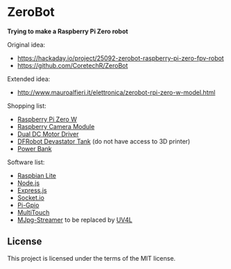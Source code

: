 # ZeroBot
**Trying to make a Raspberry Pi Zero robot**

Original idea:
- https://hackaday.io/project/25092-zerobot-raspberry-pi-zero-fpv-robot
- https://github.com/CoretechR/ZeroBot

Extended idea:
- http://www.mauroalfieri.it/elettronica/zerobot-rpi-zero-w-model.html

Shopping list:
- [Raspberry Pi Zero W](https://www.amazon.it/Raspberry-Pi-Zero-Starter-Kit/dp/B072LWBL37/)
- [Raspberry Camera Module](https://www.amazon.it/Raspberry-Official-Camera-Module-8Mp/dp/B01ER2SKFS/)
- [Dual DC Motor Driver](https://www.amazon.it/L298N-Bridge-Stepper-Controller-Arduino/dp/B013QTC18K/)
- [DFRobot Devastator Tank](https://www.amazon.it/DFRobot-Devastator-Tank-Mobile-Platform/dp/B014L1CF1K/) (do not have access to 3D printer)
- [Power Bank](https://www.amazon.it/EasyAcc-10000-BO-portatile-Smartphones-Arancione/dp/B00XTXY0JW/)

Software list:
- [Raspbian Lite](http://www.raspberrypi.org/downloads/raspbian/)
- [Node.js](http://nodejs.org/)
- [Express.js](http://expressjs.com)
- [Socket.io](http://socket.io/)
- [Pi-Gpio](http://github.com/fivdi/pigpio)
- [MultiTouch](http://seb.ly/2011/04/multi-touch-game-controller-in-javascripthtml5-for-ipad/)
- [MJpg-Streamer](http://github.com/jacksonliam/mjpg-streamer) to be replaced by [UV4L](http://www.linux-projects.org/uv4l/)

## License
This project is licensed under the terms of the MIT license.
